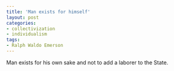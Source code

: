 ```yaml
---
title: 'Man exists for himself'
layout: post
categories:
- collectivization
- individualism
tags:
- Ralph Waldo Emerson
---
```


Man exists for his own sake and not to add a laborer to the State.